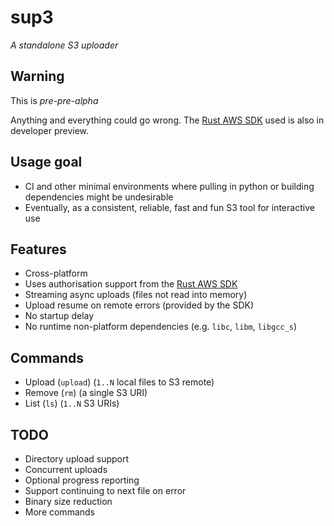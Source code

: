 # sup3

*A standalone S3 uploader*

## Warning
This is *pre-pre-alpha*

Anything and everything could go wrong. The [Rust AWS SDK](https://github.com/awslabs/aws-sdk-rust) used is also in developer preview.

## Usage goal
* CI and other minimal environments where pulling in python or building dependencies might be undesirable
* Eventually, as a consistent, reliable, fast and fun S3 tool for interactive use

## Features
* Cross-platform
* Uses authorisation support from the [Rust AWS SDK](https://github.com/awslabs/aws-sdk-rust)
* Streaming async uploads (files not read into memory)
* Upload resume on remote errors (provided by the SDK)
* No startup delay
* No runtime non-platform dependencies (e.g. `libc`, `libm`, `libgcc_s`)

## Commands
* Upload (`upload`) (`1..N` local files to S3 remote)
* Remove (`rm`) (a single S3 URI)
* List (`ls`) (`1..N` S3 URIs)

## TODO
* Directory upload support
* Concurrent uploads
* Optional progress reporting
* Support continuing to next file on error
* Binary size reduction
* More commands
